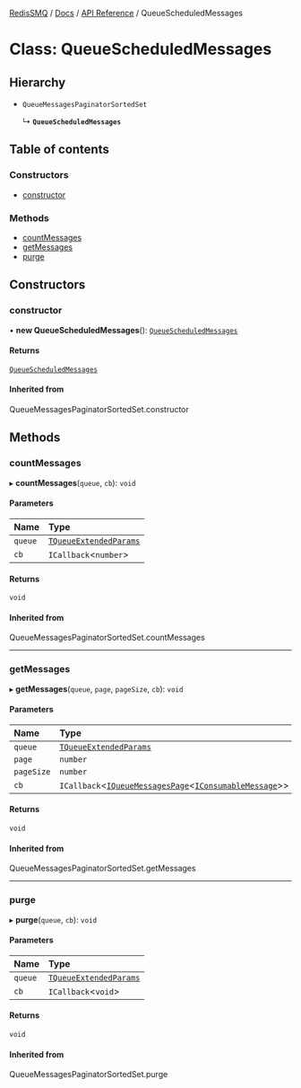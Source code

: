 [RedisSMQ](../../../README.md) / [Docs](../../README.md) / [API Reference](../README.md) / QueueScheduledMessages

# Class: QueueScheduledMessages

## Hierarchy

- `QueueMessagesPaginatorSortedSet`

  ↳ **`QueueScheduledMessages`**

## Table of contents

### Constructors

- [constructor](QueueScheduledMessages.md#constructor)

### Methods

- [countMessages](QueueScheduledMessages.md#countmessages)
- [getMessages](QueueScheduledMessages.md#getmessages)
- [purge](QueueScheduledMessages.md#purge)

## Constructors

### constructor

• **new QueueScheduledMessages**(): [`QueueScheduledMessages`](QueueScheduledMessages.md)

#### Returns

[`QueueScheduledMessages`](QueueScheduledMessages.md)

#### Inherited from

QueueMessagesPaginatorSortedSet.constructor

## Methods

### countMessages

▸ **countMessages**(`queue`, `cb`): `void`

#### Parameters

| Name | Type |
| :------ | :------ |
| `queue` | [`TQueueExtendedParams`](../README.md#tqueueextendedparams) |
| `cb` | `ICallback`\<`number`\> |

#### Returns

`void`

#### Inherited from

QueueMessagesPaginatorSortedSet.countMessages

___

### getMessages

▸ **getMessages**(`queue`, `page`, `pageSize`, `cb`): `void`

#### Parameters

| Name | Type |
| :------ | :------ |
| `queue` | [`TQueueExtendedParams`](../README.md#tqueueextendedparams) |
| `page` | `number` |
| `pageSize` | `number` |
| `cb` | `ICallback`\<[`IQueueMessagesPage`](../interfaces/IQueueMessagesPage.md)\<[`IConsumableMessage`](../interfaces/IConsumableMessage.md)\>\> |

#### Returns

`void`

#### Inherited from

QueueMessagesPaginatorSortedSet.getMessages

___

### purge

▸ **purge**(`queue`, `cb`): `void`

#### Parameters

| Name | Type |
| :------ | :------ |
| `queue` | [`TQueueExtendedParams`](../README.md#tqueueextendedparams) |
| `cb` | `ICallback`\<`void`\> |

#### Returns

`void`

#### Inherited from

QueueMessagesPaginatorSortedSet.purge

